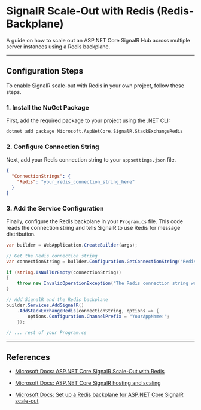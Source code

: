 # SignalR Scale-Out with Redis (Redis-Backplane)

A guide on how to scale out an ASP.NET Core SignalR Hub across multiple server instances using a Redis backplane.

---

## Configuration Steps

To enable SignalR scale-out with Redis in your own project, follow these steps.

### 1. Install the NuGet Package

First, add the required package to your project using the .NET CLI:

```bash
dotnet add package Microsoft.AspNetCore.SignalR.StackExchangeRedis
````

### 2\. Configure Connection String

Next, add your Redis connection string to your `appsettings.json` file.

```json
{
  "ConnectionStrings": {
    "Redis": "your_redis_connection_string_here"
  }
}
```

### 3\. Add the Service Configuration

Finally, configure the Redis backplane in your `Program.cs` file. This code reads the connection string and tells SignalR to use Redis for message distribution.

```csharp
var builder = WebApplication.CreateBuilder(args);

// Get the Redis connection string
var connectionString = builder.Configuration.GetConnectionString("Redis");

if (string.IsNullOrEmpty(connectionString))
{
    throw new InvalidOperationException("The Redis connection string was not found.");
}

// Add SignalR and the Redis backplane
builder.Services.AddSignalR()
    .AddStackExchangeRedis(connectionString, options => {
        options.Configuration.ChannelPrefix = "YourAppName:";
    });

// ... rest of your Program.cs
```

-----

## References

* [Microsoft Docs: ASP.NET Core SignalR Scale-Out with Redis](https://learn.microsoft.com/en-us/aspnet/signalr/overview/performance/scaleout-with-redis)

* [Microsoft Docs: ASP.NET Core SignalR hosting and scaling](https://learn.microsoft.com/en-us/aspnet/core/signalr/scale?view=aspnetcore-9.0)

* [Microsoft Docs: Set up a Redis backplane for ASP.NET Core SignalR scale-out](https://learn.microsoft.com/en-us/aspnet/core/signalr/redis-backplane?view=aspnetcore-9.0)

